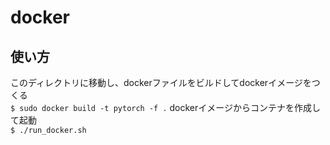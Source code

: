 # docker
## 使い方
このディレクトリに移動し、dockerファイルをビルドしてdockerイメージをつくる  
`$ sudo docker build -t pytorch -f .`
dockerイメージからコンテナを作成して起動  
`$ ./run_docker.sh`
